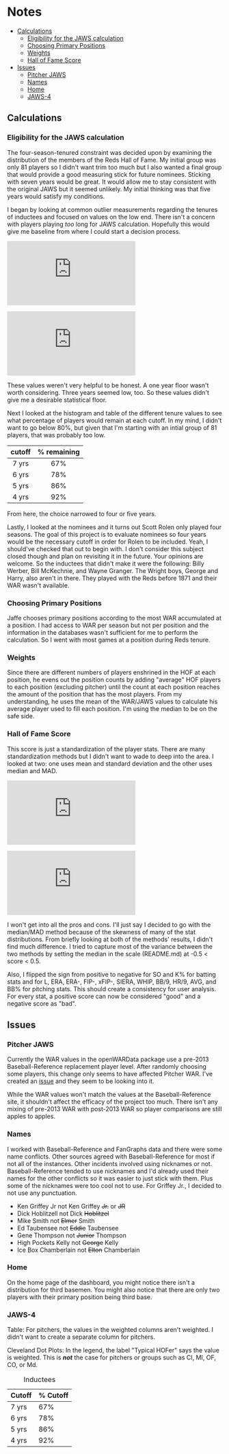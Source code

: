 Notes
================

-   [Calculations](#calculations)
    -   [Eligibility for the JAWS calculation](#eligibility-for-the-jaws-calculation)
    -   [Choosing Primary Positions](#choosing-primary-positions)
    -   [Weights](#weights)
    -   [Hall of Fame Score](#hall-of-fame-score)
-   [Issues](#issues)
    -   [Pitcher JAWS](#pitcher-jaws)
    -   [Names](#names)
    -   [Home](#home)
    -   [JAWS-4](#jaws-4)

Calculations
------------

### Eligibility for the JAWS calculation

The four-season-tenured constraint was decided upon by examining the distribution of the members of the Reds Hall of Fame. My initial group was only 81 players so I didn't want trim too much but I also wanted a final group that would provide a good measuring stick for future nominees. Sticking with seven years would be great. It would allow me to stay consistent with the original JAWS but it seemed unlikely. My initial thinking was that five years would satisfy my conditions.

I began by looking at common outlier measurements regarding the tenures of inductees and focused on values on the low end. There isn't a concern with players playing *too* long for JAWS calculation. Hopefully this would give me baseline from where I could start a decision process.

![\\text{threshold} = \\text{median} - 2\*\\text{MAD} = 3.0696](https://latex.codecogs.com/png.latex?%5Ctext%7Bthreshold%7D%20%3D%20%5Ctext%7Bmedian%7D%20-%202%2A%5Ctext%7BMAD%7D%20%3D%203.0696 "\text{threshold} = \text{median} - 2*\text{MAD} = 3.0696")

![\\text{threshold} = \\text{1st quartile} - 1.5\*\\text{IQR} = 1](https://latex.codecogs.com/png.latex?%5Ctext%7Bthreshold%7D%20%3D%20%5Ctext%7B1st%20quartile%7D%20-%201.5%2A%5Ctext%7BIQR%7D%20%3D%201 "\text{threshold} = \text{1st quartile} - 1.5*\text{IQR} = 1")

These values weren't very helpful to be honest. A one year floor wasn't worth considering. Three years seemed low, too. So these values didn't give me a desirable statistical floor.

Next I looked at the histogram and table of the different tenure values to see what percentage of players would remain at each cutoff. In my mind, I didn't want to go below 80%, but given that I'm starting with an intial group of 81 players, that was probably too low.

| cutoff | % remaining |
|:------:|:-----------:|
|  7 yrs |     67%     |
|  6 yrs |     78%     |
|  5 yrs |     86%     |
|  4 yrs |     92%     |

From here, the choice narrowed to four or five years.

Lastly, I looked at the nominees and it turns out Scott Rolen only played four seasons. The goal of this project is to evaluate nominees so four years would be the necessary cutoff in order for Rolen to be included. Yeah, I should've checked that out to begin with. I don't consider this subject closed though and plan on revisiting it in the future. Your opinions are welcome. So the inductees that didn't make it were the following: Billy Werber, Bill McKechnie, and Wayne Granger. The Wright boys, George and Harry, also aren't in there. They played with the Reds before 1871 and their WAR wasn't available.

### Choosing Primary Positions

Jaffe chooses primary positions according to the most WAR accumulated at a position. I had access to WAR per season but not per position and the information in the databases wasn't sufficient for me to perform the calculation. So I went with most games at a position during Reds tenure.

### Weights

Since there are different numbers of players enshrined in the HOF at each position, he evens out the position counts by adding "average" HOF players to each position (excluding pitcher) until the count at each position reaches the amount of the position that has the most players. From my understanding, he uses the mean of the WAR/JAWS values to calculate his average player used to fill each position. I'm using the median to be on the safe side.

### Hall of Fame Score

This score is just a standardization of the player stats. There are many standardization methods but I didn't want to wade to deep into the area. I looked at two: one uses mean and standard deviation and the other uses median and MAD.

![\\text{score} = \\frac{\\text{player stat value} - \\text{HOF stat median}}{\\text{HOF stat MAD}}](https://latex.codecogs.com/png.latex?%5Ctext%7Bscore%7D%20%3D%20%5Cfrac%7B%5Ctext%7Bplayer%20stat%20value%7D%20-%20%5Ctext%7BHOF%20stat%20median%7D%7D%7B%5Ctext%7BHOF%20stat%20MAD%7D%7D "\text{score} = \frac{\text{player stat value} - \text{HOF stat median}}{\text{HOF stat MAD}}")

![\\text{score} = \\frac{\\text{player stat value} - \\text{HOF stat mean}}{\\text{HOF stat sd}}](https://latex.codecogs.com/png.latex?%5Ctext%7Bscore%7D%20%3D%20%5Cfrac%7B%5Ctext%7Bplayer%20stat%20value%7D%20-%20%5Ctext%7BHOF%20stat%20mean%7D%7D%7B%5Ctext%7BHOF%20stat%20sd%7D%7D "\text{score} = \frac{\text{player stat value} - \text{HOF stat mean}}{\text{HOF stat sd}}")

I won't get into all the pros and cons. I'll just say I decided to go with the median/MAD method because of the skewness of many of the stat distributions. From briefly looking at both of the methods' results, I didn't find much difference. I tried to capture most of the variance between the two methods by setting the median in the scale (README.md) at -0.5 &lt; score &lt; 0.5.

Also, I flipped the sign from positive to negative for SO and K% for batting stats and for L, ERA, ERA-, FIP-, xFIP-, SIERA, WHIP, BB/9, HR/9, AVG, and BB% for pitching stats. This should create a consistency for user analysis. For every stat, a positive score can now be considered "good" and a negative score as "bad".

Issues
------

### Pitcher JAWS

Currently the WAR values in the openWARData package use a pre-2013 Baseball-Reference replacement player level. After randomly choosing some players, this change only seems to have affected Pitcher WAR. I've created an [issue](https://github.com/beanumber/openWARData/issues/11) and they seem to be looking into it.

While the WAR values won't match the values at the Baseball-Reference site, it shouldn't affect the efficacy of the project too much. There isn't any mixing of pre-2013 WAR with post-2013 WAR so player comparisons are still apples to apples.

### Names

I worked with Baseball-Reference and FanGraphs data and there were some name conflicts. Other sources agreed with Baseball-Reference for most if not all of the instances. Other incidents involved using nicknames or not. Baseball-Reference tended to use nicknames and I'd already used their names for the other conflicts so it was easier to just stick with them. Plus some of the nicknames were too cool not to use. For Griffey Jr., I decided to not use any punctuation.

-   Ken Griffey Jr not Ken Griffey ~~Jr.~~ or ~~JR~~
-   Dick Hoblitzell not Dick ~~Hoblitzel~~
-   Mike Smith not ~~Elmer~~ Smith
-   Ed Taubensee not ~~Eddie~~ Taubensee
-   Gene Thompson not ~~Junior~~ Thompson
-   High Pockets Kelly not ~~George~~ Kelly
-   Ice Box Chamberlain not ~~Elton~~ Chamberlain

### Home

On the home page of the dashboard, you might notice there isn't a distribution for third basemen. You might also notice that there are only two players with their primary position being third base.

### JAWS-4

Table: For pitchers, the values in the weighted columns aren't weighted. I didn't want to create a separate column for pitchers.

Cleveland Dot Plots: In the legend, the label "Typical HOFer" says the value is weighted. This is ***not*** the case for pitchers or groups such as CI, MI, OF, CO, or Md.

<table>
<caption>
Inductees
</caption>
<thead>
<tr>
<th style="text-align:left;">
Cutoff
</th>
<th style="text-align:left;">
% Cutoff
</th>
</tr>
</thead>
<tbody>
<tr>
<td style="text-align:left;">
7 yrs
</td>
<td style="text-align:left;">
67%
</td>
</tr>
<tr>
<td style="text-align:left;">
6 yrs
</td>
<td style="text-align:left;">
78%
</td>
</tr>
<tr>
<td style="text-align:left;">
5 yrs
</td>
<td style="text-align:left;">
86%
</td>
</tr>
<tr>
<td style="text-align:left;">
4 yrs
</td>
<td style="text-align:left;">
92%
</td>
</tr>
</tbody>
</table>
<!-- %>% --> <!--      kable_styling() %>% --> <!--      row_spec(4, bold = T, color = "white", background = "#C6011F") -->
